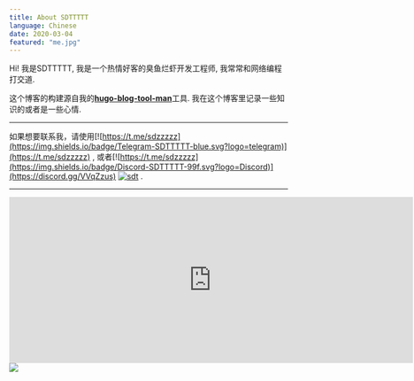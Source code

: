 ```yaml
---
title: About SDTTTTT
language: Chinese
date: 2020-03-04
featured: "me.jpg"
---
```


Hi! 我是SDTTTTT, 我是一个热情好客的臭鱼烂虾开发工程师, 我常常和网络编程打交道.

这个博客的构建源自我的[**hugo-blog-tool-man**](https://github.com/sdttttt/hugo-blog-tool-man)工具.
我在这个博客里记录一些知识的或者是一些心情.

---

如果想要联系我，请使用[![https://t.me/sdzzzzz](https://img.shields.io/badge/Telegram-SDTTTTT-blue.svg?logo=telegram)](https://t.me/sdzzzzz)
, 或者[![https://t.me/sdzzzzz](https://img.shields.io/badge/Discord-SDTTTTT-99f.svg?logo=Discord)](https://discord.gg/VVqZzus)
[![sdt](https://img.shields.io/badge/bilibili-SDTTTTT-red?logo=niconico)](https://space.bilibili.com/27781539)
.

---
<iframe src="https://discordapp.com/widget?id=724268905555558400&theme=dark" width="730" height="300" allowtransparency="true" frameborder="0" sandbox="allow-popups allow-popups-to-escape-sandbox allow-same-origin allow-scripts"></iframe>


<img src="https://imgsa.baidu.com/forum/w%3D580/sign=a3bf12530e4f78f0800b9afb49310a83/cbeaabdcd100baa19543cbbc4a10b912c9fc2ea5.jpg" />
